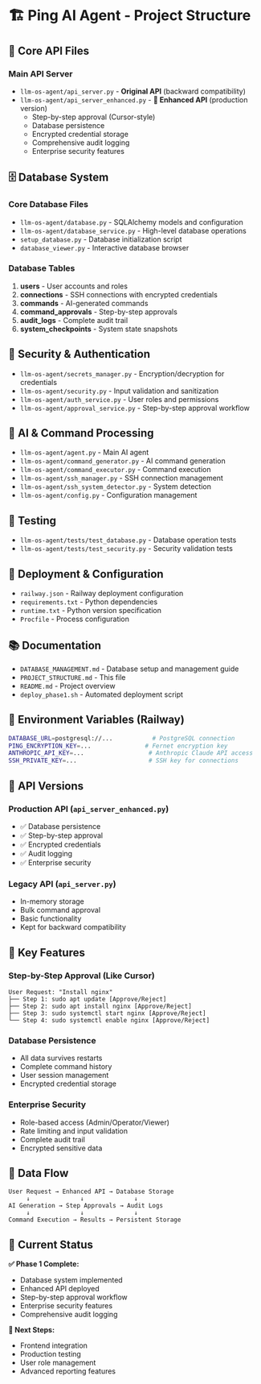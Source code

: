 # 🏗️ Ping AI Agent - Project Structure

## 📁 **Core API Files**

### **Main API Server**
- `llm-os-agent/api_server.py` - **Original API** (backward compatibility)
- `llm-os-agent/api_server_enhanced.py` - **🚀 Enhanced API** (production version)
  - Step-by-step approval (Cursor-style)
  - Database persistence
  - Encrypted credential storage
  - Comprehensive audit logging
  - Enterprise security features

## 🗄️ **Database System**

### **Core Database Files**
- `llm-os-agent/database.py` - SQLAlchemy models and configuration
- `llm-os-agent/database_service.py` - High-level database operations
- `setup_database.py` - Database initialization script
- `database_viewer.py` - Interactive database browser

### **Database Tables**
1. **users** - User accounts and roles
2. **connections** - SSH connections with encrypted credentials
3. **commands** - AI-generated commands
4. **command_approvals** - Step-by-step approvals
5. **audit_logs** - Complete audit trail
6. **system_checkpoints** - System state snapshots

## 🔐 **Security & Authentication**

- `llm-os-agent/secrets_manager.py` - Encryption/decryption for credentials
- `llm-os-agent/security.py` - Input validation and sanitization
- `llm-os-agent/auth_service.py` - User roles and permissions
- `llm-os-agent/approval_service.py` - Step-by-step approval workflow

## 🤖 **AI & Command Processing**

- `llm-os-agent/agent.py` - Main AI agent
- `llm-os-agent/command_generator.py` - AI command generation
- `llm-os-agent/command_executor.py` - Command execution
- `llm-os-agent/ssh_manager.py` - SSH connection management
- `llm-os-agent/ssh_system_detector.py` - System detection
- `llm-os-agent/config.py` - Configuration management

## 🧪 **Testing**

- `llm-os-agent/tests/test_database.py` - Database operation tests
- `llm-os-agent/tests/test_security.py` - Security validation tests

## 🚀 **Deployment & Configuration**

- `railway.json` - Railway deployment configuration
- `requirements.txt` - Python dependencies
- `runtime.txt` - Python version specification
- `Procfile` - Process configuration

## 📚 **Documentation**

- `DATABASE_MANAGEMENT.md` - Database setup and management guide
- `PROJECT_STRUCTURE.md` - This file
- `README.md` - Project overview
- `deploy_phase1.sh` - Automated deployment script

## 🔑 **Environment Variables (Railway)**

```bash
DATABASE_URL=postgresql://...           # PostgreSQL connection
PING_ENCRYPTION_KEY=...               # Fernet encryption key
ANTHROPIC_API_KEY=...                  # Anthropic Claude API access
SSH_PRIVATE_KEY=...                    # SSH key for connections
```

## 🚦 **API Versions**

### **Production API** (`api_server_enhanced.py`)
- ✅ Database persistence
- ✅ Step-by-step approval
- ✅ Encrypted credentials
- ✅ Audit logging
- ✅ Enterprise security

### **Legacy API** (`api_server.py`)  
- In-memory storage
- Bulk command approval
- Basic functionality
- Kept for backward compatibility

## 🎯 **Key Features**

### **Step-by-Step Approval (Like Cursor)**
```
User Request: "Install nginx"
├── Step 1: sudo apt update [Approve/Reject]
├── Step 2: sudo apt install nginx [Approve/Reject]  
├── Step 3: sudo systemctl start nginx [Approve/Reject]
└── Step 4: sudo systemctl enable nginx [Approve/Reject]
```

### **Database Persistence**
- All data survives restarts
- Complete command history
- User session management
- Encrypted credential storage

### **Enterprise Security**
- Role-based access (Admin/Operator/Viewer)
- Rate limiting and input validation
- Complete audit trail
- Encrypted sensitive data

## 🔄 **Data Flow**

```
User Request → Enhanced API → Database Storage
     ↓              ↓              ↓
AI Generation → Step Approvals → Audit Logs
     ↓              ↓              ↓
Command Execution → Results → Persistent Storage
```

## 🎉 **Current Status**

**✅ Phase 1 Complete:**
- Database system implemented
- Enhanced API deployed
- Step-by-step approval workflow
- Enterprise security features
- Comprehensive audit logging

**🚀 Next Steps:**
- Frontend integration
- Production testing
- User role management
- Advanced reporting features
